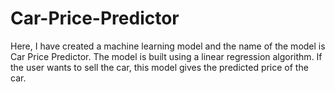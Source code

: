 # Car-Price-Predictor
Here, I have created a machine learning model and the name of the model is Car Price Predictor. The model is built using a linear regression algorithm.  If the user wants to sell the car, this model gives the predicted price of the car.
